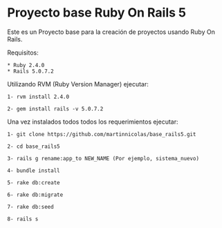 # Proyecto base Ruby On Rails 5

Este es un Proyecto base para la creación de proyectos usando Ruby On Rails.

Requisitos:

	* Ruby 2.4.0
	* Rails 5.0.7.2

Utilizando RVM (Ruby Version Manager) ejecutar:

	1- rvm install 2.4.0

	2- gem install rails -v 5.0.7.2


Una vez instalados todos todos los requerimientos ejecutar:

	1- git clone https://github.com/martinnicolas/base_rails5.git

	2- cd base_rails5

	3- rails g rename:app_to NEW_NAME (Por ejemplo, sistema_nuevo)

	4- bundle install

	5- rake db:create

	6- rake db:migrate

	7- rake db:seed

	8- rails s
